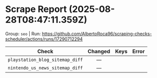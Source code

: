 # Scrape Report (2025-08-28T08:47:11.359Z)

Group: `seo`  |  Run: https://github.com/AlbertoRoca96/scraping-checks-scheduler/actions/runs/17290712294

| Check | Changed | Keys | Error |
|---|:---:|:--|:--|
| `playstation_blog_sitemap_diff` | — |  |  |
| `nintendo_us_news_sitemap_diff` | — |  |  |

